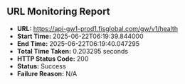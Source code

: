 ## URL Monitoring Report

- **URL:** https://api-gw1-prod1.fisglobal.com/gw/v1/health
- **Start Time:** 2025-06-22T06:19:39.844000
- **End Time:** 2025-06-22T06:19:40.047295
- **Total Time Taken:** 0.203295 seconds
- **HTTP Status Code:** 200
- **Status:** Success
- **Failure Reason:** N/A

